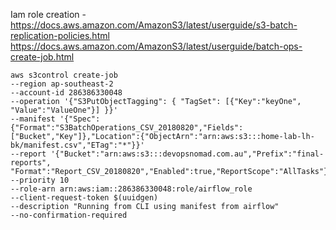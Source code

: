 Iam role creation - https://docs.aws.amazon.com/AmazonS3/latest/userguide/s3-batch-replication-policies.html
https://docs.aws.amazon.com/AmazonS3/latest/userguide/batch-ops-create-job.html

```
aws s3control create-job 
--region ap-southeast-2 
--account-id 286386330048 
--operation '{"S3PutObjectTagging": { "TagSet": [{"Key":"keyOne", "Value":"ValueOne"}] }}' 
--manifest '{"Spec":{"Format":"S3BatchOperations_CSV_20180820","Fields":["Bucket","Key"]},"Location":{"ObjectArn":"arn:aws:s3:::home-lab-lh-bk/manifest.csv","ETag":"*"}}' 
--report '{"Bucket":"arn:aws:s3:::devopsnomad.com.au","Prefix":"final-reports", "Format":"Report_CSV_20180820","Enabled":true,"ReportScope":"AllTasks"}' 
--priority 10 
--role-arn arn:aws:iam::286386330048:role/airflow_role 
--client-request-token $(uuidgen) 
--description "Running from CLI using manifest from airflow" 
--no-confirmation-required
```
